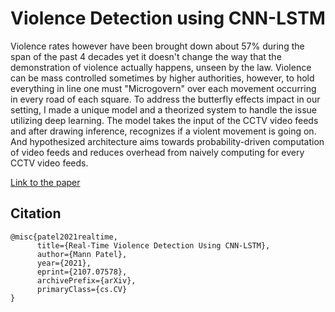# Violence Detection using CNN-LSTM 
Violence rates however have been brought down about 57% during the span of the past 4 decades yet it doesn't change the way that the demonstration of violence actually happens, unseen by the law. Violence can be mass controlled sometimes by higher authorities, however, to hold everything in line one must "Microgovern" over each movement occurring in every road of each square. To address the butterfly effects impact in our setting, I made a unique model and a theorized system to handle the issue utilizing deep learning. The model takes the input of the CCTV video feeds and after drawing inference, recognizes if a violent movement is going on. And hypothesized architecture aims towards probability-driven computation of video feeds and reduces overhead from naively computing for every CCTV video feeds.

[Link to the paper](https://arxiv.org/abs/2107.07578)

## Citation
```
@misc{patel2021realtime,
      title={Real-Time Violence Detection Using CNN-LSTM}, 
      author={Mann Patel},
      year={2021},
      eprint={2107.07578},
      archivePrefix={arXiv},
      primaryClass={cs.CV}
}
```
